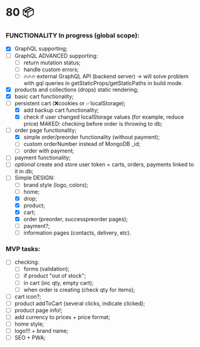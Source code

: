 # 80 📦

### FUNCTIONALITY In progress (global scope):

- [x] GraphQL supporting;
- [ ] GraphQL ADVANCED supporting:
  - [ ] return mutation status;
  - [ ] handle custom errors;
  - [ ] 🔥🔥🔥 external GraphQL API (backend server) -> will solve problem with gql queries in getStaticProps/getStaticPaths in build mode.
- [x] products and collections (drops) static rendering;
- [x] basic cart functionality;
- [ ] persistent cart (❌cookies or ✅localStorage);
  - [x] add backup cart functionality;
  - [x] check if user changed localStorage values (for example, reduce price) MAKED: checking before order is throwing to db;
- [ ] order page functionality;
  - [x] simple order/preorder functionality (without payment);
  - [ ] custom orderNumber instead of MongoDB _id;
  - [ ] order with payment;
- [ ] payment functionality;
- [ ] *optional* create and store user token + carts, orders, payments linked to it in db;
- [ ] Simple DESIGN:
  - [ ] brand style (logo, colors);
  - [ ] home;
  - [x] drop;
  - [x] product;
  - [x] cart;
  - [x] order (preorder, successpreorder pages);
  - [ ] payment?;
  - [ ] information pages (contacts, delivery, etc).

### MVP tasks:
- [ ] checking:
  - [ ] forms (validation);
  - [ ] if product "out of stock";
  - [ ] in cart (inc qty, empty cart);
  - [ ] when order is creating (check qty for items);
- [ ] cart icon?;
- [ ] product addToCart (several clicks, indicate clicked);
- [ ] product page info!;
- [ ] add currency to prices + price format;
- [ ] home style;
- [ ] logo!!! + brand name;
- [ ] SEO + PWA;
